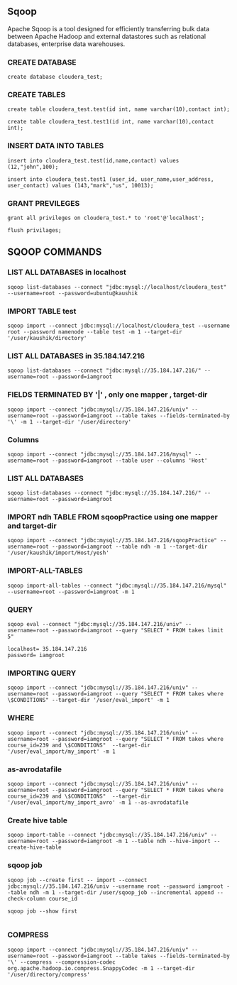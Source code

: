 ## Sqoop

Apache Sqoop is a tool designed for efficiently transferring bulk data between Apache Hadoop and external datastores such as relational databases, enterprise data warehouses.

### CREATE DATABASE
```
create database cloudera_test;
```
### CREATE TABLES
```
create table cloudera_test.test(id int, name varchar(10),contact int);
```
```
create table cloudera_test.test1(id int, name varchar(10),contact int);
```
### INSERT DATA INTO TABLES
```
insert into cloudera_test.test(id,name,contact) values (12,"john",100);
```
```
insert into cloudera_test.test1 (user_id, user_name,user_address, user_contact) values (143,"mark","us", 10013);
```
### GRANT PREVILEGES

```
grant all privileges on cloudera_test.* to 'root'@'localhost';
```
```
flush privilages;
```

## SQOOP COMMANDS

### LIST ALL DATABASES in localhost

```
sqoop list-databases --connect "jdbc:mysql://localhost/cloudera_test" --username=root --password=ubuntu@kaushik
```
### IMPORT TABLE test 
```
sqoop import --connect jdbc:mysql://localhost/cloudera_test --username root --password namenode --table test -m 1 --target-dir '/user/kaushik/directory'
```
### LIST ALL DATABASES in 35.184.147.216

```
sqoop list-databases --connect "jdbc:mysql://35.184.147.216/" --username=root --password=iamgroot
```
### FIELDS TERMINATED BY '|' , only one mapper , target-dir 

```
sqoop import --connect "jdbc:mysql://35.184.147.216/univ" --username=root --password=iamgroot --table takes --fields-terminated-by '\' -m 1 --target-dir '/user/directory'
```
### Columns

```
sqoop import --connect "jdbc:mysql://35.184.147.216/mysql" --username=root --password=iamgroot --table user --columns 'Host' 
```
### LIST ALL DATABASES 
```
sqoop list-databases --connect "jdbc:mysql://35.184.147.216/" --username=root --password=iamgroot
```
### IMPORT ndh TABLE FROM sqoopPractice using one mapper and target-dir
```
sqoop import --connect "jdbc:mysql://35.184.147.216/sqoopPractice" --username=root --password=iamgroot --table ndh -m 1 --target-dir '/user/kaushik/import/Host/yesh'
```
### IMPORT-ALL-TABLES
```
sqoop import-all-tables --connect "jdbc:mysql://35.184.147.216/mysql" --username=root --password=iamgroot -m 1
```
### QUERY
```
sqoop eval --connect "jdbc:mysql://35.184.147.216/univ" --username=root --password=iamgroot --query "SELECT * FROM takes limit 5"
```
```
localhost= 35.184.147.216
password= iamgroot
```

### IMPORTING QUERY
```
sqoop import --connect "jdbc:mysql://35.184.147.216/univ" --username=root --password=iamgroot --query "SELECT * FROM takes where \$CONDITIONS" --target-dir '/user/eval_import' -m 1
```
### WHERE
```
sqoop import --connect "jdbc:mysql://35.184.147.216/univ" --username=root --password=iamgroot --query "SELECT * FROM takes where course_id=239 and \$CONDITIONS"  --target-dir '/user/eval_import/my_import' -m 1
```
### as-avrodatafile
```
sqoop import --connect "jdbc:mysql://35.184.147.216/univ" --username=root --password=iamgroot --query "SELECT * FROM takes where course_id=239 and \$CONDITIONS"  --target-dir '/user/eval_import/my_import_avro' -m 1 --as-avrodatafile
```
###  Create hive table
```
sqoop import-table --connect "jdbc:mysql://35.184.147.216/univ" --username=root --password=iamgroot -m 1 --table ndh --hive-import --create-hive-table
```
### sqoop job
```
sqoop job --create first -- import --connect jdbc:mysql://35.184.147.216/univ --username root --password iamgroot --table ndh -m 1 --target-dir /user/sqoop_job --incremental append --check-column course_id
```
```
sqoop job --show first
```
```
```
### COMPRESS

```
sqoop import --connect "jdbc:mysql://35.184.147.216/univ" --username=root --password=iamgroot --table takes --fields-terminated-by '\' --compress --compression-codec org.apache.hadoop.io.compress.SnappyCodec -m 1 --target-dir '/user/directory/compress'
```


